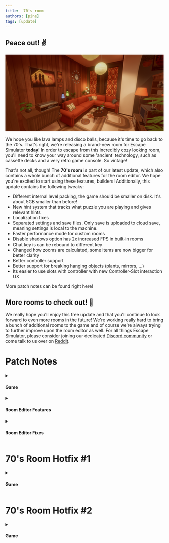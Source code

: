 ```yaml
---
title:  70's room
authors: [pine]
tags: [update]
---
```



## Peace out! ✌️

![Room](./room.png)

We hope you like lava lamps and disco balls, because it's time to go back to the 70's. That's right, we're releasing a brand-new room for Escape Simulator **today**! In order to escape from this incredibly cozy looking room, you'll need to know your way around some 'ancient' technology, such as cassette decks and a very retro game console. So vintage!

<!--truncate-->

That's not all, though! The **70's room** is part of our latest update, which also contains a whole bunch of additional features for the room editor. We hope you're excited to start using these features, builders! Additionally, this update contains the following tweaks:

- Different internal level packing, the game should be smaller on disk. It's about 5GB smaller than before!
- New hint system that tracks what puzzle you are playing and gives relevant hints
- Localization fixes
- Separated settings and save files. Only save is uploaded to cloud save, meaning settings is local to the machine.
- Faster performance mode for custom rooms
- Disable shadows option has 2x increased FPS in built-in rooms
- Chat key is can be rebound to different key
- Changed how zooms are calculated, some items are now bigger for better clarity
- Better controller support
- Better support for breaking hanging objects (plants, mirrors, ...)
- Its easier to use slots with controller with new Controller-Slot interaction UX

More patch notes can be found right here!

## More rooms to check out! 👀

We really hope you'll enjoy this free update and that you'll continue to look forward to even more rooms in the future! We're working really hard to bring a bunch of additional rooms to the game and of course we're always trying to further improve upon the room editor as well. For all things Escape Simulator, please consider joining our dedicated [Discord community](https://discord.gg/pinestudio) or come talk to us over on [Reddit](https://www.reddit.com/r/PlayEscapeSimulator/).

# Patch Notes

<details><summary><h4>Game</h4></summary>

- Different internal level packing, the game should be smaller on disk. It's about 5GB smaller than before!
- New hint system that tracks what puzzle you are playing and gives relevant hints
- Localization fixes
- Separated settings and save files. Only save is uploaded to cloud save, meaning settings is local to the machine.
- Faster performance mode for custom rooms
- Disable shadows option has 2x increased FPS in built-in rooms
- Chat key is can be rebound to different key
- Changed how zooms are calculated, some items are now bigger for better clarity
- Better controller support
- Better support for breaking hanging objects (plants, mirrors, ...)
- Its easier to use slots with controller with new Controller-Slot interaction UX
- Brand oldie-but-goldie room: 70's Room 

</details>

<details><summary><h4>Room Editor Features</h4></summary>

- Added Cats In Time room props
- Added 2 transparency props (the reign of the sticker is over)
- Added number, letter and symbol props
- Added the Display logic prop
- Added a functional keypad prop
- Added a button for exporting default prop textures
- The 'Finish' logic prop can now be used to load other custom rooms, you can continue your stories through other rooms
- Added options on the 'Finish' logic prop for setting the final camera position
- Hide props while editing the room with 'H' or 'Shift + H'
- Right click on a collection of props and select one by name
- Added a 'Use Rigidbody' checkmark to Animations/Buttons to help with physics prop interactions
- Added a button for fixing custom texture sizes for better compression
- New room option added: 'Require post processing'
- Lua activator API added
- Teleport, Sound, Fog, Post Processing and Skybox can now be triggered by any value except for zero (enabled by resetting the connection)
- Community room lighting option added
- Locks now have a reset pin ("R"), target it with any value but zero to reset the lock values to zero (for lua, just target the index with -400)
- Locks also now have a master unlock pin ("U"), target it with any value but zero to unlock the lock (for lua, just target the index with -500)
- Right click on a prop to show a list of all selectable props under the cursor, change prop names to easily differentiate between props when selecting this way
- Logic props that are based on locks (Sound, Fog, etc.) can now be triggered by any number except zero
- Added a transparency order offset setting for transparent objects, change this if you want some transparent objects to render in front/back of other transparent objects

</details>

<details><summary><h4>Room Editor Fixes</h4></summary>

- Smoother animations in zooms
- Visibility Activator delay removed to help with desync
- Fixed an issue where Visibility Activators didn't disable all colliders on some props
- Fixed issue with importing props from other rooms, references to non copied props are removed
- Pickable animations can now be set as slot keys
- Animations and buttons can no longer be picked up in zoom without using the pickable checkmark
- Fixed a hole in a halloween wall
- Fixed ambience sounds not stopping when starting other music sounds
- Transitioning to post processing with a disabled color filter now correctly transitions to no color filter
- Fixed removing prop links from slots when changing prop behaviour and undo
- Fixed reflection change on further away floors and props
- Fixed activator triggering for each player on start
- Exit zoom is no longer blocked by buttons and animations
- Fixed embedded gltf falsely reporting missing models
- Slot keys can now have triggers as children
- Fixed issue with slot keys disappearing when ejected while in zoom
- Fixed Visibility Activator enabling collider renderers on some props
-Zoomables can no longer have the pin button
- Click and drag selection now targets all props, use alt + click and drag to target only the root parent object
- Clone onChange updates now correctly update when animations are completed and not at the start
- UI text fixes, some translations and hints added
- Rect selection now selects all objects instead of only parents, use ALT + click and drag to only select parents
- Fixed pivots for certain props (to see the change replace the old prop with the new version of it)

</details>

# 70's Room Hotfix #1

<details><summary><h4>Game</h4></summary>

- Added missing textures for translations

</details>

# 70's Room Hotfix #2

<details><summary><h4>Game</h4></summary>

- 70's Room visual bug fixes
- 70's Room translation fixes
- Translation fixes on some levels in Steampunk DLC
- More solid monitor selector option
- Fixed transparency clipping issue for custom rooms
- Better right click movement in the room editor

</details>
